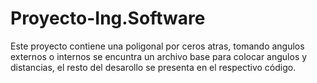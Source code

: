 # Proyecto-Ing.Software

Este proyecto contiene una poligonal por ceros atras, tomando angulos externos o internos
se encuntra un archivo base para colocar angulos y distancias, el resto del desarollo se presenta 
en el respectivo código.
